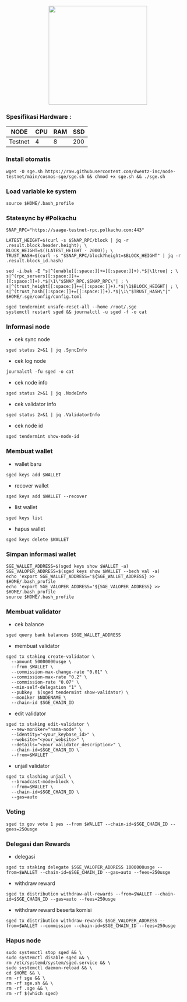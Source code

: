 <p align="center">
  <img width="270" height="auto" src="https://user-images.githubusercontent.com/108969749/202830107-d682de81-0c47-4f80-a4f1-d2d44f7492ea.png">
</p>

### Spesifikasi Hardware :
NODE  | CPU     | RAM      | SSD     |
| ------------- | ------------- | ------------- | -------- |
| Testnet | 4          | 8         | 200  |

### Install otomatis
```
wget -O sge.sh https://raw.githubusercontent.com/dwentz-inc/node-testnet/main/cosmos-sge/sge.sh && chmod +x sge.sh && ./sge.sh
```
### Load variable ke system
```
source $HOME/.bash_profile
```
### Statesync by #Polkachu
```
SNAP_RPC="https://saage-testnet-rpc.polkachu.com:443"

LATEST_HEIGHT=$(curl -s $SNAP_RPC/block | jq -r .result.block.header.height); \
BLOCK_HEIGHT=$((LATEST_HEIGHT - 2000)); \
TRUST_HASH=$(curl -s "$SNAP_RPC/block?height=$BLOCK_HEIGHT" | jq -r .result.block_id.hash)

sed -i.bak -E "s|^(enable[[:space:]]+=[[:space:]]+).*$|\1true| ; \
s|^(rpc_servers[[:space:]]+=[[:space:]]+).*$|\1\"$SNAP_RPC,$SNAP_RPC\"| ; \
s|^(trust_height[[:space:]]+=[[:space:]]+).*$|\1$BLOCK_HEIGHT| ; \
s|^(trust_hash[[:space:]]+=[[:space:]]+).*$|\1\"$TRUST_HASH\"|" $HOME/.sge/config/config.toml

sged tendermint unsafe-reset-all --home /root/.sge
systemctl restart sged && journalctl -u sged -f -o cat
```

### Informasi node

* cek sync node
```
sged status 2>&1 | jq .SyncInfo
```
* cek log node
```
journalctl -fu sged -o cat
```
* cek node info
```
sged status 2>&1 | jq .NodeInfo
```
* cek validator info
```
sged status 2>&1 | jq .ValidatorInfo
```
* cek node id
```
sged tendermint show-node-id
```
### Membuat wallet
* wallet baru
```
sged keys add $WALLET
```
* recover wallet
```
sged keys add $WALLET --recover
```
* list wallet
```
sged keys list
```
* hapus wallet
```
sged keys delete $WALLET
```
### Simpan informasi wallet
```
SGE_WALLET_ADDRESS=$(sged keys show $WALLET -a)
SGE_VALOPER_ADDRESS=$(sged keys show $WALLET --bech val -a)
echo 'export SGE_WALLET_ADDRESS='${SGE_WALLET_ADDRESS} >> $HOME/.bash_profile
echo 'export SGE_VALOPER_ADDRESS='${SGE_VALOPER_ADDRESS} >> $HOME/.bash_profile
source $HOME/.bash_profile
```

### Membuat validator
* cek balance
```
sged query bank balances $SGE_WALLET_ADDRESS
```
* membuat validator
```
sged tx staking create-validator \
  --amount 50000000usge \
  --from $WALLET \
  --commission-max-change-rate "0.01" \
  --commission-max-rate "0.2" \
  --commission-rate "0.07" \
  --min-self-delegation "1" \
  --pubkey  $(sged tendermint show-validator) \
  --moniker $NODENAME \
  --chain-id $SGE_CHAIN_ID
```
* edit validator
```
sged tx staking edit-validator \
  --new-moniker="nama-node" \
  --identity="<your_keybase_id>" \
  --website="<your_website>" \
  --details="<your_validator_description>" \
  --chain-id=$SGE_CHAIN_ID \
  --from=$WALLET
```
* unjail validator
```
sged tx slashing unjail \
  --broadcast-mode=block \
  --from=$WALLET \
  --chain-id=$SGE_CHAIN_ID \
  --gas=auto
```
### Voting
```
sged tx gov vote 1 yes --from $WALLET --chain-id=$SGE_CHAIN_ID --gees=250usge
```
### Delegasi dan Rewards
* delegasi
```
sged tx staking delegate $SGE_VALOPER_ADDRESS 1000000usge --from=$WALLET --chain-id=$SGE_CHAIN_ID --gas=auto --fees=250usge
```
* withdraw reward
```
sged tx distribution withdraw-all-rewards --from=$WALLET --chain-id=$SGE_CHAIN_ID --gas=auto --fees=250usge
```
* withdraw reward beserta komisi
```
sged tx distribution withdraw-rewards $SGE_VALOPER_ADDRESS --from=$WALLET --commission --chain-id=$SGE_CHAIN_ID --fees=250usge
```

### Hapus node
```
sudo systemctl stop sged && \
sudo systemctl disable sged && \
rm /etc/systemd/system/sged.service && \
sudo systemctl daemon-reload && \
cd $HOME && \
rm -rf sge && \
rm -rf sge.sh && \
rm -rf .sge && \
rm -rf $(which sged)
```
